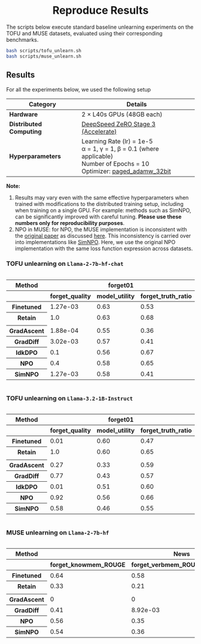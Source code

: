 <div align="center">

# Reproduce Results

</div>

The scripts below execute standard baseline unlearning experiments on the TOFU and MUSE datasets, evaluated using their corresponding benchmarks.
```bash
bash scripts/tofu_unlearn.sh
bash scripts/muse_unlearn.sh
```

## Results



For all the experiments below, we used the following setup

| **Category**            | **Details** |
|-------------------------|------------|
| **Hardware**           | 2 × L40s GPUs (48GB each) |
| **Distributed Computing** | [DeepSpeed ZeRO Stage 3 (Accelerate)](https://huggingface.co/docs/accelerate/en/usage_guides/deepspeed) |
| **Hyperparameters**    | Learning Rate (lr) = 1e-5 <br> α = 1, γ = 1, β = 0.1 (where applicable) <br> Number of Epochs = 10 <br> Optimizer: [paged_adamw_32bit](https://huggingface.co/docs/bitsandbytes/main/en/reference/optim/adamw#bitsandbytes.optim.PagedAdamW) |

__Note:__ 
1. Results may vary even with the same effective hyperparameters when trained with modifications to the distributed training setup, including when training on a single GPU. For example: methods such as SimNPO, can be significantly improved with careful tuning. **Please use these numbers only for reproducibility purposes**.
2. NPO in MUSE: for NPO, the MUSE implementation is inconsistent with the [original paper](https://github.com/licong-lin/negative-preference-optimization) as discussed [here]( https://github.com/jaechan-repo/muse_bench/issues/2). This inconsistency is carried over into implementations like [SimNPO](https://github.com/OPTML-Group/Unlearn-Simple/issues/5). Here, we use the original NPO implementation with the same loss function expression across datasets.


### TOFU  unlearning on `Llama-2-7b-hf-chat`

<div style="overflow-x: auto; max-width: 100%;"t>
<table class="dataframe">
  <thead>
    <tr>
      <th>Method</th>
      <th style="text-align: center;" colspan="3" halign="left">forget01</th>
      <th style="text-align: center;" colspan="3" halign="left">forget05</th>
      <th style="text-align: center;" colspan="3" halign="left">forget10</th>
    </tr>
    <tr>
      <th></th>
      <th>forget_quality</th>
      <th>model_utility</th>
      <th>forget_truth_ratio</th>
      <th>forget_quality</th>
      <th>model_utility</th>
      <th>forget_truth_ratio</th>
      <th>forget_quality</th>
      <th>model_utility</th>
      <th>forget_truth_ratio</th>
    </tr>
  </thead>
  <tbody>
    <tr>
      <th>Finetuned</th>
      <td>1.27e-03</td>
      <td>0.63</td>
      <td>0.53</td>
      <td>1.33e-13</td>
      <td>0.63</td>
      <td>0.51</td>
      <td>4.35e-25</td>
      <td>0.63</td>
      <td>0.52</td>
    </tr>
    <tr>
      <th>Retain</th>
      <td>1.0</td>
      <td>0.63</td>
      <td>0.68</td>
      <td>1.0</td>
      <td>0.63</td>
      <td>0.67</td>
      <td>1.0</td>
      <td>0.61</td>
      <td>0.68</td>
    </tr colspan=20>
    <tr>
      <td colspan="20"> </td>
    </tr>
    <tr>
      <th>GradAscent</th>
      <td>1.88e-04</td>
      <td>0.55</td>
      <td>0.36</td>
      <td>1.94e-119</td>
      <td>0.00e+00</td>
      <td>8.82e-96</td>
      <td>1.06e-239</td>
      <td>0.00e+00</td>
      <td>2.21e-32</td>
    </tr>
    <tr>
      <th>GradDiff</th>
      <td>3.02e-03</td>
      <td>0.57</td>
      <td>0.41</td>
      <td>1.94e-119</td>
      <td>0.56</td>
      <td>4.14e-95</td>
      <td>1.80e-229</td>
      <td>0.58</td>
      <td>1.46e-07</td>
    </tr>
    <tr>
      <th>IdkDPO</th>
      <td>0.1</td>
      <td>0.56</td>
      <td>0.67</td>
      <td>4.02e-06</td>
      <td>0.04</td>
      <td>0.67</td>
      <td>5.42e-13</td>
      <td>0.04</td>
      <td>0.64</td>
    </tr>
    <tr>
      <th>NPO</th>
      <td>0.4</td>
      <td>0.58</td>
      <td>0.65</td>
      <td>0.09</td>
      <td>0.53</td>
      <td>0.71</td>
      <td>0.42</td>
      <td>0.54</td>
      <td>0.73</td>
    </tr>
    <tr>
      <th>SimNPO</th>
      <td>1.27e-03</td>
      <td>0.58</td>
      <td>0.41</td>
      <td>1.06e-106</td>
      <td>0.6</td>
      <td>3.94e-05</td>
      <td>1.47e-198</td>
      <td>0.6</td>
      <td>3.17e-04</td>
    </tr>
  </tbody>
</table>
</div>


### TOFU  unlearning on `Llama-3.2-1B-Instruct`

<div style="overflow-x: auto; max-width: 100%;">
<table class="dataframe">
  <thead>
    <tr>
      <th>Method</th>
      <th style="text-align: center;" colspan="3" halign="left">forget01</th>
      <th style="text-align: center;" colspan="3" halign="left">forget05</th>
      <th style="text-align: center;" colspan="3" halign="left">forget10</th>
    </tr>
    <tr>
      <th></th>
      <th>forget_quality</th>
      <th>model_utility</th>
      <th>forget_truth_ratio</th>
      <th>forget_quality</th>
      <th>model_utility</th>
      <th>forget_truth_ratio</th>
      <th>forget_quality</th>
      <th>model_utility</th>
      <th>forget_truth_ratio</th>
    </tr>
  </thead>
  <tbody>
    <tr>
      <th>Finetuned</th>
      <td>0.01</td>
      <td>0.60</td>
      <td>0.47</td>
      <td>2.96e-13</td>
      <td>0.6</td>
      <td>0.47</td>
      <td>8.08e-22</td>
      <td>0.6</td>
      <td>0.48</td>
    </tr>
    <tr>
      <th>Retain</th>
      <td>1.0</td>
      <td>0.60</td>
      <td>0.65</td>
      <td>1.0</td>
      <td>0.6</td>
      <td>0.63</td>
      <td>1.0</td>
      <td>0.59</td>
      <td>0.63</td>
    </tr>
    <tr>
      <td colspan="20"> </td>
    </tr>
    <tr>
      <th>GradAscent</th>
      <td>0.27</td>
      <td>0.33</td>
      <td>0.59</td>
      <td>1.94e-119</td>
      <td>0</td>
      <td>2.52e-23</td>
      <td>1.06e-239</td>
      <td>0</td>
      <td>2.25e-18</td>
    </tr>
    <tr>
      <th>GradDiff</th>
      <td>0.77</td>
      <td>0.43</td>
      <td>0.57</td>
      <td>1.94e-119</td>
      <td>0.53</td>
      <td>3.87e-34</td>
      <td>1.06e-239</td>
      <td>0.49</td>
      <td>3.53e-27</td>
    </tr>
    <tr>
      <th>IdkDPO</th>
      <td>0.01</td>
      <td>0.51</td>
      <td>0.60</td>
      <td>1.12e-05</td>
      <td>0.07</td>
      <td>0.62</td>
      <td>4.64e-12</td>
      <td>0.23</td>
      <td>0.6</td>
    </tr>
    <tr>
      <th>NPO</th>
      <td>0.92</td>
      <td>0.56</td>
      <td>0.66</td>
      <td>0.14</td>
      <td>0.45</td>
      <td>0.7</td>
      <td>0.02</td>
      <td>0.46</td>
      <td>0.7</td>
    </tr>
    <tr>
      <th>SimNPO</th>
      <td>0.58</td>
      <td>0.46</td>
      <td>0.55</td>
      <td>5.01e-100</td>
      <td>0.58</td>
      <td>4.19e-03</td>
      <td>2.47e-203</td>
      <td>0.54</td>
      <td>1.07e-05</td>
    </tr>
  </tbody>
</table>
</div>


### MUSE  unlearning on `Llama-2-7b-hf`

<div style="overflow-x: auto; max-width: 100%;">
<table class="dataframe">
  <thead>
    <tr>
      <th style="text-align: center;">Method</th>
      <th style="text-align: center;" colspan="4" halign="left">News</th>
      <th style="text-align: center;" colspan="4" halign="left">Books</th>
    </tr>
    <tr>
      <th></th>
      <th>forget_knowmem_ROUGE</th>
      <th>forget_verbmem_ROUGE</th>
      <th>privleak</th>
      <th>retain_knowmem_ROUGE</th>
      <th>forget_knowmem_ROUGE</th>
      <th>forget_verbmem_ROUGE</th>
      <th>privleak</th>
      <th>retain_knowmem_ROUGE</th>
    </tr>
  </thead>
  <tbody>
    <tr>
      <th>Finetuned</th>
      <td>0.64</td>
      <td>0.58</td>
      <td>-99.81</td>
      <td>0.55</td>
      <td>0.47</td>
      <td>1.0</td>
      <td>-57.26</td>
      <td>0.69</td>
    </tr>
    <tr>
      <th>Retain</th>
      <td>0.33</td>
      <td>0.21</td>
      <td>0.0</td>
      <td>0.56</td>
      <td>0.3</td>
      <td>0.14</td>
      <td>0.0</td>
      <td>0.69</td>
    </tr>
    <tr>
      <td colspan="20"> </td>
    </tr>
    <tr>
      <th>GradAscent</th>
      <td>0</td>
      <td>0</td>
      <td>52.11</td>
      <td>0</td>
      <td>0</td>
      <td>0</td>
      <td>-0.67</td>
      <td>0</td>
    </tr>
    <tr>
      <th>GradDiff</th>
      <td>0.41</td>
      <td>8.92e-03</td>
      <td>93.23</td>
      <td>0.37</td>
      <td>0.18</td>
      <td>0.16</td>
      <td>-37.79</td>
      <td>0.3</td>
    </tr>
    <tr>
      <th>NPO</th>
      <td>0.56</td>
      <td>0.35</td>
      <td>-86.00</td>
      <td>0.51</td>
      <td>0.32</td>
      <td>0.84</td>
      <td>-54.24</td>
      <td>0.55</td>
    </tr>
    <tr>
      <th>SimNPO</th>
      <td>0.54</td>
      <td>0.36</td>
      <td>-86.11</td>
      <td>0.51</td>
      <td>0.32</td>
      <td>0.84</td>
      <td>-54.26</td>
      <td>0.54</td>
    </tr>
  </tbody>
</table>
</div>
